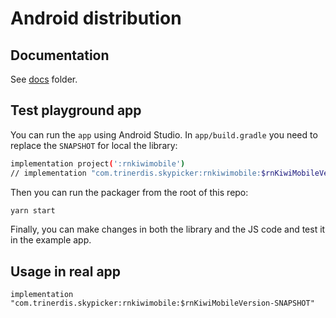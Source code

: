 # Android distribution

## Documentation

See [docs](../docs/android) folder.

## Test playground app

You can run the `app` using Android Studio. In `app/build.gradle` you need to replace the `SNAPSHOT` for local the library:

```bash
implementation project(':rnkiwimobile')
// implementation "com.trinerdis.skypicker:rnkiwimobile:$rnKiwiMobileVersion-SNAPSHOT"
```

Then you can run the packager from the root of this repo:

```bash
yarn start
```

Finally, you can make changes in both the library and the JS code and test it in the example app.

## Usage in real app

```
implementation "com.trinerdis.skypicker:rnkiwimobile:$rnKiwiMobileVersion-SNAPSHOT"
```
